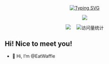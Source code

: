 <div align="center">


  <!-- dynamic typing effect 动态打字效果 -->

  <div align="center">
    <a href="https://blog.sunguoqi.com/">
      <img src="https://readme-typing-svg.demolab.com?font=Fira+Code&pause=1000&width=435&lines=printf(%22Hello World%22);&size=27" alt="Typing SVG" />
    </a>
  </div>

  <!-- knock code pictures 敲代码的图片 -->
  <img src="https://cdn.jsdelivr.net/gh/sun0225SUN/sun0225SUN/assets/images/coding.gif" /><br>

  <!-- profile logo 个人资料徽标 -->

  <div align="center">
    <!-- visitor statistics logo 访问量统计徽标 -->
     <a href="https://www.zhihu.com/people/wangjian-16-97"><img src="https://img.shields.io/badge/Zhihu-知乎-blue" /></a>&emsp;
    <img src="https://komarev.com/ghpvc/?username=EatWaffle&label=Views&color=0e75b6&style=flat" alt="访问量统计" />
  </div>



</div>

## Hi! Nice to meet you!

<!-- 个人简介 -->

- 👋 Hi, I’m @EatWaffle

